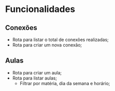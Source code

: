 # Funcionalidades

## Conexões

- Rota para listar o total de conexões realizadas;
- Rota para criar um nova conexão;

## Aulas

- Rota para criar um aula;
- Rota para listar aulas;
  - Filtrar por matéria, dia da semana e horário;
